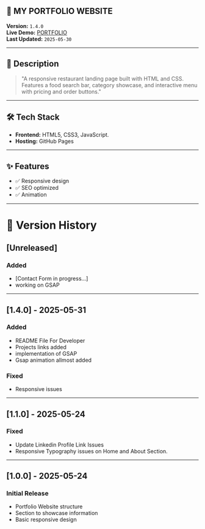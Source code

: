 ## 🚀  MY PORTFOLIO WEBSITE 

**Version:** `1.4.0`  
**Live Demo:** [PORTFOLIO](https://s-azhar.github.io/Portfolio/)  
**Last Updated:** `2025-05-30`  

---

## 📌 Description  
> "A responsive restaurant landing page built with HTML and CSS. Features a food search bar, category showcase, and interactive menu with pricing and order buttons."

---

## 🛠️ Tech Stack  
- **Frontend:** HTML5, CSS3, JavaScript.
- **Hosting:** GitHub Pages  

---

## ✨ Features  
- ✅ Responsive design  
- ✅ SEO optimized  
- ✅ Animation 

---

# 📜 Version History

## [Unreleased]
### Added
- [Contact Form in progress...]
- working on GSAP 


---

## [1.4.0] - 2025-05-31
### Added
- README File For Developer
- Projects links added
- implementation of GSAP
- Gsap animation allmost added 

### Fixed
- Responsive issues

---

## [1.1.0] - 2025-05-24

### Fixed
- Update Linkedin Profile Link Issues
- Responsive Typography issues on Home and About Section.

---

## [1.0.0] - 2025-05-24
### Initial Release
- Portfolio Website structure
- Section to showcase information 
- Basic responsive design
   